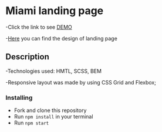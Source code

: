 # Miami landing page

-Click the link to see [DEMO](https://StsKushnir.github.io/Nothing_landing/)

-[Here](https://www.figma.com/design/DtkQmQ797hk0nI4KfMi2Uq/BOSE-New-Version?node-id=6802-245&t=6Kq9r1v4JFLD0X7d-0) you can find the design of landing page

## Description

-Technologies used: HMTL, SCSS, BEM

-Responsive layout was made by using CSS Grid and Flexbox;

### Installing
* Fork and clone this repository
* Run `npm install` in your terminal
* Run `npm start`
